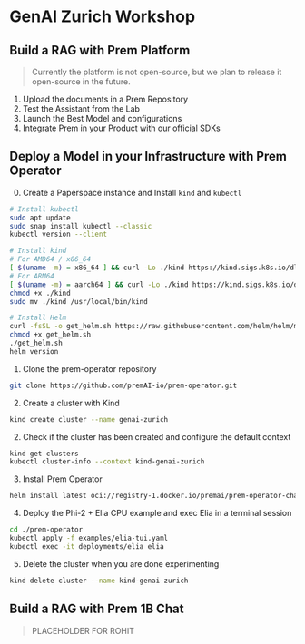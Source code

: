 # GenAI Zurich Workshop

## Build a RAG with Prem Platform

> Currently the platform is not open-source, but we plan to release it open-source in the future.

1. Upload the documents in a Prem Repository
2. Test the Assistant from the Lab
3. Launch the Best Model and configurations
4. Integrate Prem in your Product with our official SDKs

## Deploy a Model in your Infrastructure with Prem Operator 

0. Create a Paperspace instance and Install `kind` and `kubectl`

```bash
# Install kubectl
sudo apt update
sudo snap install kubectl --classic
kubectl version --client

# Install kind
# For AMD64 / x86_64
[ $(uname -m) = x86_64 ] && curl -Lo ./kind https://kind.sigs.k8s.io/dl/v0.23.0/kind-linux-amd64
# For ARM64
[ $(uname -m) = aarch64 ] && curl -Lo ./kind https://kind.sigs.k8s.io/dl/v0.23.0/kind-linux-arm64
chmod +x ./kind
sudo mv ./kind /usr/local/bin/kind

# Install Helm
curl -fsSL -o get_helm.sh https://raw.githubusercontent.com/helm/helm/main/scripts/get-helm-3
chmod +x get_helm.sh
./get_helm.sh
helm version
```

1. Clone the prem-operator repository

```bash
git clone https://github.com/premAI-io/prem-operator.git
```

2. Create a cluster with Kind

```bash
kind create cluster --name genai-zurich
```

2. Check if the cluster has been created and configure the default context

```bash
kind get clusters
kubectl cluster-info --context kind-genai-zurich
```

3. Install Prem Operator

```bash
helm install latest oci://registry-1.docker.io/premai/prem-operator-chart
```

4. Deploy the Phi-2 + Elia CPU example and exec Elia in a terminal session

```bash
cd ./prem-operator
kubectl apply -f examples/elia-tui.yaml
kubectl exec -it deployments/elia elia
```

5. Delete the cluster when you are done experimenting

```bash
kind delete cluster --name kind-genai-zurich 
```

## Build a RAG with Prem 1B Chat

> PLACEHOLDER FOR ROHIT